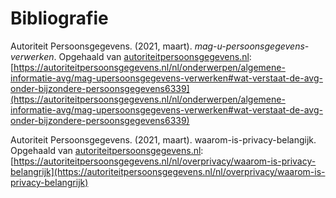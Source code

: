# Bibliografie

Autoriteit Persoonsgegevens. (2021, maart). _mag-u-persoonsgegevens-verwerken_. Opgehaald van [autoriteitpersoonsgegevens.nl](http://autoriteitpersoonsgegevens.nl): [https://autoriteitpersoonsgegevens.nl/nl/onderwerpen/algemene-informatie-avg/mag-upersoonsgegevens-verwerken#wat-verstaat-de-avg-onder-bijzondere-persoonsgegevens6339](https://autoriteitpersoonsgegevens.nl/nl/onderwerpen/algemene-informatie-avg/mag-upersoonsgegevens-verwerken#wat-verstaat-de-avg-onder-bijzondere-persoonsgegevens6339)

Autoriteit Persoonsgegevens. (2021, maart). waarom-is-privacy-belangijk. Opgehaald van [autoriteitpersoonsgegevens.nl](http://autoriteitpersoonsgegevens.nl): [https://autoriteitpersoonsgegevens.nl/nl/overprivacy/waarom-is-privacy-belangrijk](https://autoriteitpersoonsgegevens.nl/nl/overprivacy/waarom-is-privacy-belangrijk)

